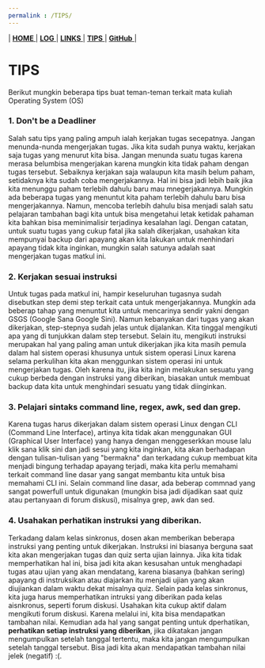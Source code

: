 ```yaml
---
permalink : /TIPS/
---
```

| [ **HOME** ](index.md) | [ **LOG** ](TXT/MyLog.txt) | [ **LINKS** ](links.md) | [ **TIPS** ]() | [ **GitHub** ](https://github.com/abdulrahman01uiacid/os212) |

# TIPS

Berikut mungkin beberapa tips buat teman-teman terkait mata kuliah Operating System (OS)

### 1. Don't be a Deadliner
   Salah satu tips yang paling ampuh ialah kerjakan tugas secepatnya. Jangan menunda-nunda mengerjakan tugas. Jika kita sudah punya waktu, kerjakan saja tugas yang menurut kita bisa. Jangan menunda suatu tugas karena merasa belumbisa mengerjakan karena mungkin kita tidak paham dengan tugas tersebut. Sebaiknya kerjakan saja walaupun kita masih belum paham, setidaknya kita sudah coba mengerjakannya. Hal ini bisa jadi lebih baik jika kita menunggu paham terlebih dahulu baru mau mnegerjakannya. Mungkin ada beberapa tugas yang menuntut kita paham terlebih dahulu baru bisa mengerjakannya. Namun, mencoba terlebih dahulu bisa menjadi salah satu pelajaran tambahan bagi kita untuk bisa mengetahui letak ketidak pahaman kita bahkan bisa meminimalisir terjadinya kesalahan lagi. Dengan catatan, untuk suatu tugas yang cukup fatal jika salah dikerjakan, usahakan kita mempunyai backup dari apayang akan kita lakukan untuk menhindari apayang tidak kita inginkan, mungkin salah satunya adalah saat mengerjakan tugas matkul ini.

### 2. Kerjakan sesuai instruksi
   Untuk tugas pada matkul ini, hampir keseluruhan tugasnya sudah disebutkan step demi step terkait cata untuk mengerjakannya. Mungkin ada beberap tahap yang menuntut kita untuk mencarinya sendir yakni dengan GSGS (Google Sana Google Sini). Namun kebanyakan dari tugas yang akan dikerjakan, step-stepnya sudah jelas untuk dijalankan. Kita tinggal mengikuti apa yang di tunjukkan dalam step tersebut. Selain itu, mengikuti instruksi merupakan hal yang paling aman untuk dikerjakan jika kita masih pemula dalam hal sistem operasi khusunya untuk sistem operasi Linux karena selama perkulihan kita akan menggunkan sistem operasi ini untuk mengerjakan tugas. Oleh karena itu, jika kita ingin melakukan sesuatu yang cukup berbeda dengan instruksi yang diberikan, biasakan untuk membuat backup data kita untuk menghindari sesuatu yang tidak diinginkan.

### 3. Pelajari sintaks command line, regex, awk, sed dan grep.
   Karena tugas harus dikerjakan dalam sistem operasi Linux dengan CLI (Command Line Interface), artinya kita tidak akan menggunakan GUI (Graphical User Interface) yang hanya dengan menggeserkkan mouse lalu klik sana klik sini dan jadi sesui yang kita inginkan, kita akan berhadapan dengan tulisan-tulisan yang "bermakna" dan terkadang cukup membuat kita menjadi bingung terhadap apayang terjadi, maka kita perlu memahami terkait command line dasar yang sangat membantu kita untuk bisa memahami CLI ini. Selain command line dasar, ada beberap commnad yang sangat powerfull untuk digunakan (mungkin bisa jadi dijadikan saat quiz atau pertanyaan di forum diskusi), misalnya grep, awk dan sed.

### 4. Usahakan perhatikan instruksi yang diberikan.
   Terkadang dalam kelas sinkronus, dosen akan memberikan beberapa instruksi yang penting untuk dikerjakan. Instruksi ini biasanya berguna saat kita akan mengerjakan tugas dan quiz serta ujian lainnya. Jika kita tidak memperhatikan hal ini, bisa jadi kita akan kesusahan untuk menghadapi tugas atau ujian yang akan mendatang, karena biasanya (bahkan sering) apayang di instruksikan atau  diajarkan itu menjadi ujian yang akan diujiankan dalam waktu dekat misalnya quiz. Selain pada kelas sinkronus, kita juga harus memperhatikan intruksi yang diberikan pada kelas aisnkronus, seperti forum diskusi. Usahakan kita cukup aktif dalam mengikuti forum diskusi. Karena melalui ini, kita bisa mendapatkan tambahan nilai. Kemudian ada hal yang sangat  penting untuk dperhatikan, **perhatikan setiap instruksi yang diberikan**, jika dikatakan jangan mengumpulkan setelah tanggal tertentu, maka kita jangan mengumpulkan setelah tanggal tersebut. Bisa jadi kita akan mendapatkan tambahan nilai jelek (negatif) :(.
 

